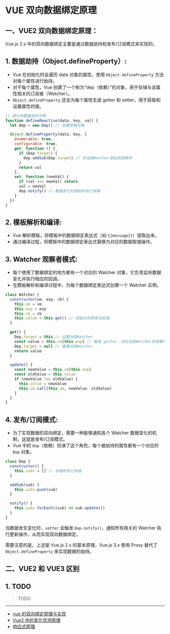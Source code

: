 # VUE 双向数据绑定原理

## 一、VUE2 双向数据绑定原理：

Vue.js 2.x 中的双向数据绑定主要是通过数据劫持和发布/订阅模式来实现的。

## 1. **数据劫持（Object.defineProperty）:**

- Vue 在初始化时会遍历 data 对象的属性，使用 `Object.defineProperty` 方法对每个属性进行劫持。
- 对于每个属性，Vue 创建了一个称为“dep（依赖）”的对象，用于存储与该属性相关的订阅者（Watcher）。
- `Object.defineProperty` 还会为每个属性生成 getter 和 setter，用于获取和设置属性的值。

```javascript
// 简化的数据劫持示例
function defineReactive(data, key, val) {
  let dep = new Dep() // 创建依赖对象

  Object.defineProperty(data, key, {
    enumerable: true,
    configurable: true,
    get: function () {
      if (Dep.target) {
        dep.addSub(Dep.target) // 将当前Watcher添加到依赖中
      }
      return val
    },
    set: function (newVal) {
      if (val === newVal) return
      val = newVal
      dep.notify() // 数据变化时通知所有订阅者
    }
  })
}
```

## 2. **模板解析和编译:**

- Vue 解析模板，将模板中的数据绑定表达式（如 `{{message}}`）提取出来。
- 通过编译过程，将模板中的数据绑定表达式替换为对应的数据取值操作。

## 3. **Watcher 观察者模式:**

- 每个使用了数据绑定的地方都有一个对应的 Watcher 对象，它负责监听数据变化并执行相应的回调。
- 在模板解析和编译过程中，为每个数据绑定表达式创建一个 Watcher 实例。

```javascript
class Watcher {
  constructor(vm, exp, cb) {
    this.vm = vm
    this.exp = exp
    this.cb = cb
    this.value = this.get() // 初始化时获取当前值
  }

  get() {
    Dep.target = this // 设置当前Watcher
    const value = this.vm[this.exp] // 触发 getter，添加当前Watcher到依赖中
    Dep.target = null // 重置当前Watcher
    return value
  }

  update() {
    const newValue = this.vm[this.exp]
    const oldValue = this.value
    if (newValue !== oldValue) {
      this.value = newValue
      this.cb.call(this.vm, newValue, oldValue)
    }
  }
}
```

## 4. **发布/订阅模式:**

- 为了实现数据的双向绑定，需要一种能够通知各个 Watcher 数据变化的机制，这就是发布/订阅模式。
- Vue 中的 `Dep`（依赖）扮演了这个角色，每个被劫持的属性都有一个对应的 `Dep` 对象。

```javascript
class Dep {
  constructor() {
    this.subs = [] // 存储所有订阅者
  }

  addSub(sub) {
    this.subs.push(sub)
  }

  notify() {
    this.subs.forEach((sub) => sub.update())
  }
}
```

当数据发生变化时，`setter` 会触发 `Dep.notify()`，通知所有相关的 Watcher 执行更新操作，从而实现双向数据绑定。

需要注意的是，上述是 Vue.js 2.x 的基本原理，Vue.js 3.x 使用 Proxy 替代了 `Object.defineProperty` 来实现数据的劫持。

## 二、VUE2 和 VUE3 区别

## 1. TODO

> TODO

---

- [vue 的双向绑定原理与实现](https://juejin.cn/post/7080562890628923423)
- [Vue2 中的变化侦测原理](https://developer.aliyun.com/article/936865)
- [响应式原理](https://tsejx.github.io/vue-guidebook/infrastructure/vue2/reactivity/)
